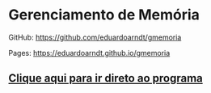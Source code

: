 # Gerenciamento de Memória

GitHub: https://github.com/eduardoarndt/gmemoria

Pages: https://eduardoarndt.github.io/gmemoria

## [Clique aqui para ir direto ao programa](https://eduardoarndt.github.io/gmemoria/master/index.html)